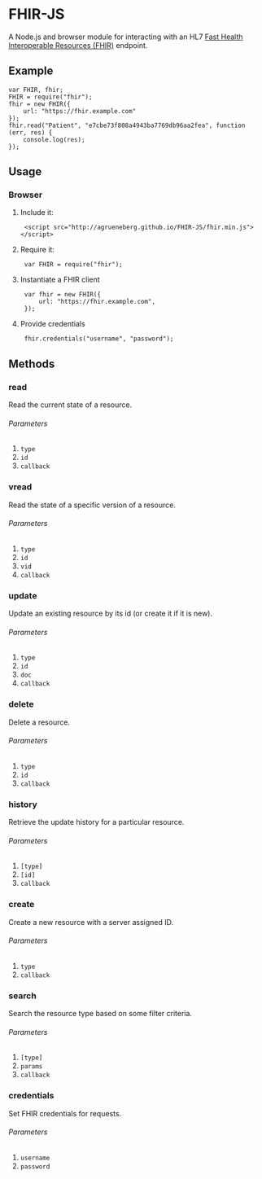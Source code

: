 FHIR-JS
=======

A Node.js and browser module for interacting with an HL7 [Fast Health Interoperable Resources (FHIR)](http://www.hl7.org/implement/standards/FHIR-Develop/) endpoint.

Example
-------

    var FHIR, fhir;
    FHIR = require("fhir");
    fhir = new FHIR({
        url: "https://fhir.example.com"
    });
    fhir.read("Patient", "e7cbe73f808a4943ba7769db96aa2fea", function (err, res) {
        console.log(res);
    });

Usage
-----

### Browser

1. Include it:

        <script src="http://agrueneberg.github.io/FHIR-JS/fhir.min.js"></script>

2. Require it:

        var FHIR = require("fhir");

3. Instantiate a FHIR client

        var fhir = new FHIR({
            url: "https://fhir.example.com",
        });

4. Provide credentials

        fhir.credentials("username", "password");

Methods
-------

### read
Read the current state of a resource.

###### Parameters
1. `type`
2. `id`
3. `callback`

### vread
Read the state of a specific version of a resource.

###### Parameters
1. `type`
2. `id`
3. `vid`
4. `callback`

### update
Update an existing resource by its id (or create it if it is new).

###### Parameters
1. `type`
2. `id`
3. `doc`
4. `callback`

### delete
Delete a resource.

###### Parameters
1. `type`
2. `id`
3. `callback`

### history
Retrieve the update history for a particular resource.

###### Parameters
1. `[type]`
2. `[id]`
3. `callback`

### create
Create a new resource with a server assigned ID.

###### Parameters
1. `type`
2. `callback`

### search
Search the resource type based on some filter criteria.

###### Parameters
1. `[type]`
2. `params`
3. `callback`

### credentials
Set FHIR credentials for requests.

###### Parameters
1. `username`
2. `password`

